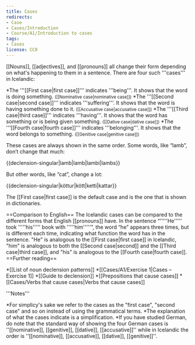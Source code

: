 ```yaml
---
title: Cases
redirects:
- Case
- Cases/Introduction
- Course/A1/Introduction to cases
tags:
- Cases
license: CC0
---
```


<onlyinclude>
[[Nouns]], [[adjectives]], and [[pronouns]] all change their form depending on what's happening to them in a sentence. There are four such '''cases''' in Icelandic:

*The '''[[First case|first case]]''' indicates '''being'''. It shows that the word is doing something. <small class="gray">([[Nominative case|nominative case]])</small>
*The '''[[Second case|second case]]''' indicates '''suffering'''. It shows that the word is having something done to it. <small class="gray">([[Accusative case|accusative case]])</small>
*The '''[[Third case|third case]]''' indicates '''having'''. It shows that the word has something or is being given something. <small class="gray">([[Dative case|dative case]])</small>
*The '''[[Fourth case|fourth case]]''' indicates '''belonging'''. It shows that the word belongs to something. <small class="gray">([[Genitive case|genitive case]])</small>

These cases are always shown in the same order. Some words, like “lamb”, don’t change that much:

{{declension-singular|lamb|lamb|lambi|lambs}}

But other words, like “cat”, change a lot:

{{declension-singular|köttur|kött|ketti|kattar}}

The [[First case|first case]] is the default case and is the one that is shown in dictionaries. 

==Comparison to English==
The Icelandic cases can be compared to the different forms that English [[pronouns]] have. In the sentence “'''''He''''' took '''''his''''' book with '''''him'''''”, the word “he” appears three times, but is different each time, indicating what function the word has in the sentence. "He" is analogous to the [[First case|first case]] in Icelandic, "him" is analogous to both the [[Second case|second]] and the [[Third case|third case]], and "his" is analogous to the [[Fourth case|fourth case]].
</onlyinclude>
==Further reading==

*[[List of noun declension patterns]]
*[[Cases/A1/Exercise 1|Cases – Exercise 1]]
*[[Guide to declension]]
*[[Prepositions that cause cases]]
*[[Cases/Verbs that cause cases|Verbs that cause cases]]

<div class="notes">
'''Notes'''

*For simplicy's sake we refer to the cases as the "first case", "second case" and so on instead of using the grammatical terms.
*The explanation of what the cases indicate is a simplification.
*If you have studied German, do note that the standard way of showing the four German cases is ''[[nominative]], [[genitive]], [[dative]], [[accusative]]'' while in Icelandic the order is ''[[nominative]], [[accusative]], [[dative]], [[genitive]]''.
</div>